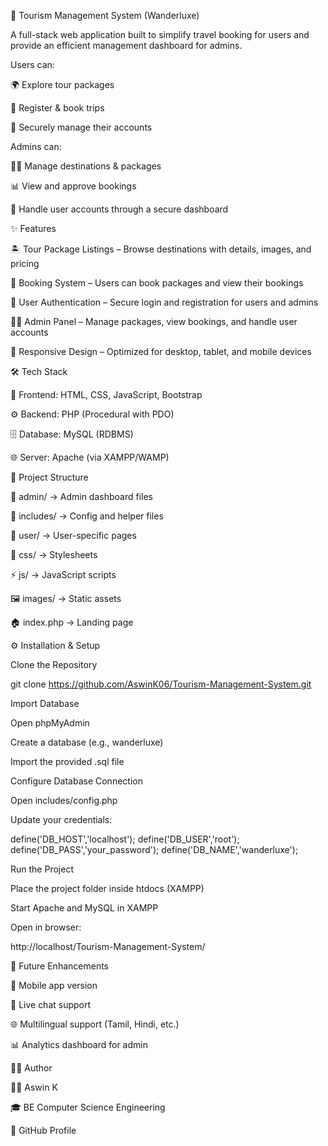 🧳 Tourism Management System (Wanderluxe)

A full-stack web application built to simplify travel booking for users and provide an efficient management dashboard for admins.

Users can:

🌍 Explore tour packages

📝 Register & book trips

🔐 Securely manage their accounts

Admins can:

🧑‍💼 Manage destinations & packages

📊 View and approve bookings

👥 Handle user accounts through a secure dashboard

✨ Features

🏝 Tour Package Listings – Browse destinations with details, images, and pricing

📝 Booking System – Users can book packages and view their bookings

🔐 User Authentication – Secure login and registration for users and admins

🧑‍💼 Admin Panel – Manage packages, view bookings, and handle user accounts

📱 Responsive Design – Optimized for desktop, tablet, and mobile devices

🛠 Tech Stack

🎨 Frontend: HTML, CSS, JavaScript, Bootstrap

⚙️ Backend: PHP (Procedural with PDO)

🗄 Database: MySQL (RDBMS)

🌐 Server: Apache (via XAMPP/WAMP)

📁 Project Structure

📂 admin/ → Admin dashboard files

📂 includes/ → Config and helper files

📂 user/ → User-specific pages

🎨 css/ → Stylesheets

⚡ js/ → JavaScript scripts

🖼 images/ → Static assets

🏠 index.php → Landing page

⚙️ Installation & Setup

Clone the Repository

git clone https://github.com/AswinK06/Tourism-Management-System.git


Import Database

Open phpMyAdmin

Create a database (e.g., wanderluxe)

Import the provided .sql file

Configure Database Connection

Open includes/config.php

Update your credentials:

define('DB_HOST','localhost');
define('DB_USER','root');
define('DB_PASS','your_password');
define('DB_NAME','wanderluxe');


Run the Project

Place the project folder inside htdocs (XAMPP)

Start Apache and MySQL in XAMPP

Open in browser:

http://localhost/Tourism-Management-System/

🔮 Future Enhancements

📱 Mobile app version

💬 Live chat support

🌐 Multilingual support (Tamil, Hindi, etc.)

📊 Analytics dashboard for admin

🙋‍♂️ Author

👨‍💻 Aswin K

🎓 BE Computer Science Engineering

🔗 GitHub Profile
